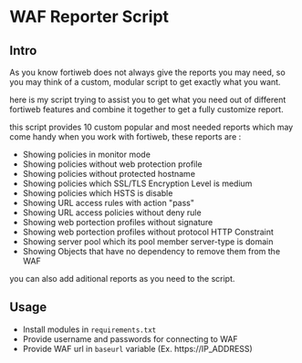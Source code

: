 # WAF Reporter Script

## Intro
As you know fortiweb does not always give the reports you may need, so you may think of a custom, modular script to get exactly what you want.

here is my script trying to assist  you to get what you need out of different fortiweb features and combine it together to get a fully customize report.

this script provides 10 custom popular and most needed reports which may come handy when you work with fortiweb, these reports are :

- Showing policies in monitor mode
- Showing policies without web protection profile
- Showing policies without protected hostname
- Showing policies which SSL/TLS Encryption Level is medium
- Showing policies which HSTS is disable
- Showing URL access rules with action "pass"
- Showing URL access policies without deny rule
- Showing web portection profiles without signature
- Showing web portection profiles without protocol HTTP Constraint
- Showing server pool which its pool member server-type is domain
- Showing Objects that have no dependency to remove them from the WAF

you can also add aditional reports as you need to the script.

## Usage
- Install modules in `requirements.txt`
- Provide username and passwords for connecting to WAF
- Provide WAF url in `baseurl` variable (Ex. https://IP_ADDRESS)
